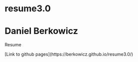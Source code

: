 # resume3.0

<h1>Daniel Berkowicz</h1>
<p> Resume</p>
[Link to github pages](https://berkowicz.github.io/resume3.0/)
